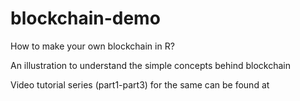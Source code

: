 # blockchain-demo
How to make your own blockchain in R?

An illustration to understand the simple concepts behind blockchain

Video tutorial series (part1-part3) for the same can be found at 
